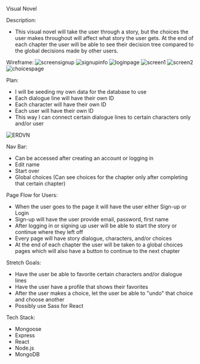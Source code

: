 <!-- # Getting Started with Create React App

This project was bootstrapped with [Create React App](https://github.com/facebook/create-react-app).

## Available Scripts

In the project directory, you can run:

### `npm start`

Runs the app in the development mode.\
Open [http://localhost:3000](http://localhost:3000) to view it in the browser.

The page will reload if you make edits.\
You will also see any lint errors in the console.


## Learn More

You can learn more in the [Create React App documentation](https://facebook.github.io/create-react-app/docs/getting-started).

To learn React, check out the [React documentation](https://reactjs.org/).

### Code Splitting

This section has moved here: [https://facebook.github.io/create-react-app/docs/code-splitting](https://facebook.github.io/create-react-app/docs/code-splitting)

### Analyzing the Bundle Size

This section has moved here: [https://facebook.github.io/create-react-app/docs/analyzing-the-bundle-size](https://facebook.github.io/create-react-app/docs/analyzing-the-bundle-size)

### Making a Progressive Web App

This section has moved here: [https://facebook.github.io/create-react-app/docs/making-a-progressive-web-app](https://facebook.github.io/create-react-app/docs/making-a-progressive-web-app)

### Advanced Configuration

This section has moved here: [https://facebook.github.io/create-react-app/docs/advanced-configuration](https://facebook.github.io/create-react-app/docs/advanced-configuration) -->

Visual Novel

Description:
* This visual novel will take the user through a story, but the choices the user makes throughout will affect what story the user gets. At the end of each chapter the user will be able to see their decision tree compared to the global decisions made by other users. 

Wireframe:
![screensignup](https://user-images.githubusercontent.com/91760331/148575084-23f7ca8f-a8ed-4aaa-9db4-5837e7f147f9.png)
![signupinfo](https://user-images.githubusercontent.com/91760331/148575132-0ec04c57-8cf6-4444-b13d-b9933f19670b.png)
![loginpage](https://user-images.githubusercontent.com/91760331/148575209-bf4cb517-92d5-481a-bcaf-8429a2a9a2e5.png)
![screen1](https://user-images.githubusercontent.com/91760331/148575339-fe37bb54-75cf-4902-8a48-99ac54ce6a2d.png)
![screen2](https://user-images.githubusercontent.com/91760331/148575362-cd045945-19c5-49e8-8d73-fed24ab76bb2.png)
![choicespage](https://user-images.githubusercontent.com/91760331/148575416-340359bb-c17c-4170-8e18-75f39719cc97.png)


Plan: 

* I will be seeding my own data for the database to use
* Each dialogue line will have their own ID
* Each character will have their own ID
* Each user will have their own ID
* This way I can connect certain dialogue lines to certain characters only and/or user

![ERDVN](https://user-images.githubusercontent.com/91760331/148574818-8983bd6f-b7e2-4755-b24e-e283089d84a5.png)


Nav Bar:
* Can be accessed after creating an account or logging in
* Edit name
* Start over
* Global choices (Can see choices for the chapter only after completing that certain chapter)

Page Flow for Users:
* When the user goes to the page it will have the user either Sign-up or Login
* Sign-up will have the user provide email, password, first name
* After logging in or signing up user will be able to start the story or continue where they left off
* Every page will have story dialogue, characters, and/or choices
* At the end of each chapter the user will be taken to a global choices pages which will also have a button to continue to the next chapter

Stretch Goals:
* Have the user be able to favorite certain characters and/or dialogue lines 
* Have the user have a profile that shows their favorites
* After the user makes a choice, let the user be able to "undo" that choice and choose another
* Possibly use Sass for React


Tech Stack:
* Mongoose
* Express
* React
* Node.js
* MongoDB




